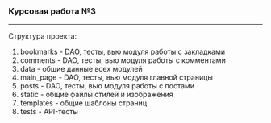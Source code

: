 ### Курсовая работа №3
******************
Структура проекта:
1. bookmarks - DAO, тесты, вью модуля работы с закладками
2. comments -  DAO, тесты, вью модуля работы с комментами
3. data - общие данные всех модулей
4. main_page -  DAO, тесты, вью модуля главной страницы
5. posts -  DAO, тесты, вью модуля работы с постами
6. static - общие файлы стилей и изображения
7. templates - общие шаблоны страниц
8. tests - API-тесты
